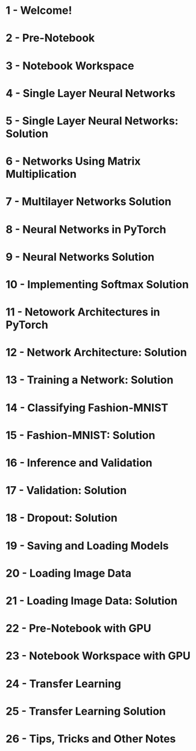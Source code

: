# 1 - Welcome!


# 2 - Pre-Notebook


# 3 - Notebook Workspace


# 4 - Single Layer Neural Networks


# 5 - Single Layer Neural Networks: Solution


# 6 - Networks Using Matrix Multiplication


# 7 - Multilayer Networks Solution


# 8 - Neural Networks in PyTorch


# 9 - Neural Networks Solution


# 10 - Implementing Softmax Solution


# 11 - Netowork Architectures in PyTorch


# 12 - Network Architecture: Solution


# 13 - Training a Network: Solution


# 14 - Classifying Fashion-MNIST


# 15 - Fashion-MNIST: Solution


# 16 - Inference and Validation


# 17 - Validation: Solution


# 18 - Dropout: Solution


# 19 - Saving and Loading Models


# 20 - Loading Image Data


# 21 - Loading Image Data: Solution


# 22 - Pre-Notebook with GPU


# 23 - Notebook Workspace with GPU


# 24 - Transfer Learning


# 25 - Transfer Learning Solution


# 26 - Tips, Tricks and Other Notes

